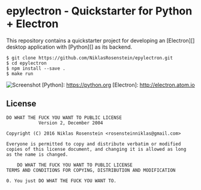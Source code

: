 # epylectron - Quickstarter for Python + Electron

This repository contains a quickstarter project for developing an [Electron][]
desktop application with [Python][] as its backend.

    $ git clone https://github.com/NiklasRosenstein/epylectron.git
    $ cd epylectron
    $ npm install --save .
    $ make run

![Screenshot](https://i.imgur.com/jnJVQ1p.png)
[Python]: https://python.org
[Electron]: http://electron.atom.io

## License

```
DO WHAT THE FUCK YOU WANT TO PUBLIC LICENSE
            Version 2, December 2004

Copyright (C) 2016 Niklas Rosenstein <rosensteinniklas@gmail.com>

Everyone is permitted to copy and distribute verbatim or modified
copies of this license document, and changing it is allowed as long
as the name is changed.

    DO WHAT THE FUCK YOU WANT TO PUBLIC LICENSE
TERMS AND CONDITIONS FOR COPYING, DISTRIBUTION AND MODIFICATION

0. You just DO WHAT THE FUCK YOU WANT TO.
```
